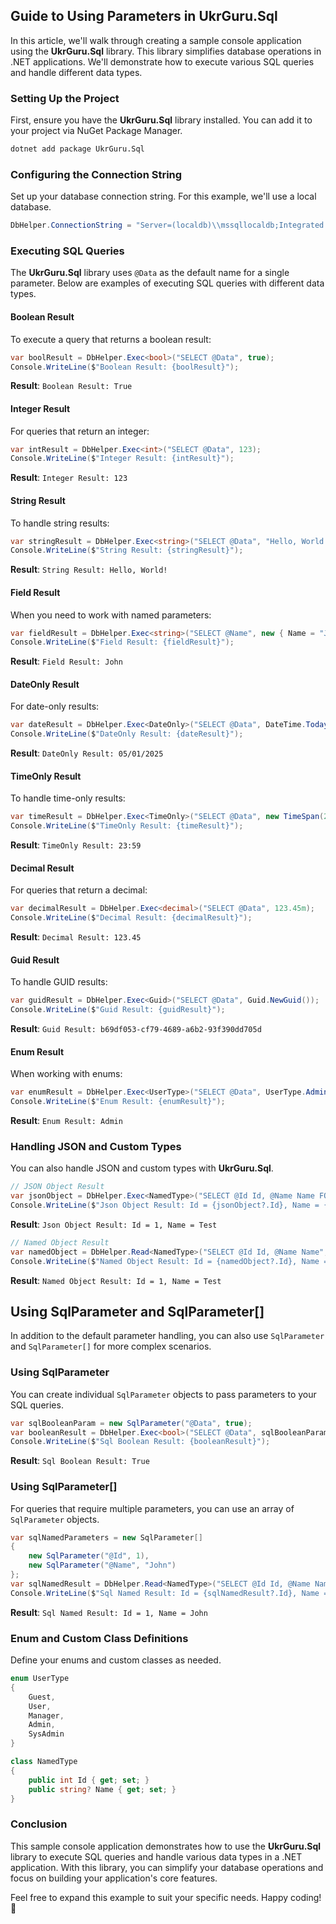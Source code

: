 ﻿## Guide to Using Parameters in UkrGuru.Sql

In this article, we'll walk through creating a sample console application using the **UkrGuru.Sql** library. This library simplifies database operations in .NET applications. We'll demonstrate how to execute various SQL queries and handle different data types.

### Setting Up the Project

First, ensure you have the **UkrGuru.Sql** library installed. You can add it to your project via NuGet Package Manager.

```bash
dotnet add package UkrGuru.Sql
```

### Configuring the Connection String

Set up your database connection string. For this example, we'll use a local database.

```csharp
DbHelper.ConnectionString = "Server=(localdb)\\mssqllocaldb;Integrated Security=true";
```

### Executing SQL Queries

The **UkrGuru.Sql** library uses `@Data` as the default name for a single parameter. Below are examples of executing SQL queries with different data types.

#### Boolean Result

To execute a query that returns a boolean result:

```csharp
var boolResult = DbHelper.Exec<bool>("SELECT @Data", true);
Console.WriteLine($"Boolean Result: {boolResult}");
```

**Result**: `Boolean Result: True`

#### Integer Result

For queries that return an integer:

```csharp
var intResult = DbHelper.Exec<int>("SELECT @Data", 123);
Console.WriteLine($"Integer Result: {intResult}");
```

**Result**: `Integer Result: 123`

#### String Result

To handle string results:

```csharp
var stringResult = DbHelper.Exec<string>("SELECT @Data", "Hello, World!");
Console.WriteLine($"String Result: {stringResult}");
```

**Result**: `String Result: Hello, World!`

#### Field Result

When you need to work with named parameters:

```csharp
var fieldResult = DbHelper.Exec<string>("SELECT @Name", new { Name = "John" });
Console.WriteLine($"Field Result: {fieldResult}");
```

**Result**: `Field Result: John`

#### DateOnly Result

For date-only results:

```csharp
var dateResult = DbHelper.Exec<DateOnly>("SELECT @Data", DateTime.Today);
Console.WriteLine($"DateOnly Result: {dateResult}");
```

**Result**: `DateOnly Result: 05/01/2025`

#### TimeOnly Result

To handle time-only results:

```csharp
var timeResult = DbHelper.Exec<TimeOnly>("SELECT @Data", new TimeSpan(23, 59, 0));
Console.WriteLine($"TimeOnly Result: {timeResult}");
```

**Result**: `TimeOnly Result: 23:59`

#### Decimal Result

For queries that return a decimal:

```csharp
var decimalResult = DbHelper.Exec<decimal>("SELECT @Data", 123.45m);
Console.WriteLine($"Decimal Result: {decimalResult}");
```

**Result**: `Decimal Result: 123.45`

#### Guid Result

To handle GUID results:

```csharp
var guidResult = DbHelper.Exec<Guid>("SELECT @Data", Guid.NewGuid());
Console.WriteLine($"Guid Result: {guidResult}");
```

**Result**: `Guid Result: b69df053-cf79-4689-a6b2-93f390dd705d`

#### Enum Result

When working with enums:

```csharp
var enumResult = DbHelper.Exec<UserType>("SELECT @Data", UserType.Admin);
Console.WriteLine($"Enum Result: {enumResult}");
```

**Result**: `Enum Result: Admin`

### Handling JSON and Custom Types

You can also handle JSON and custom types with **UkrGuru.Sql**.

```csharp
// JSON Object Result
var jsonObject = DbHelper.Exec<NamedType>("SELECT @Id Id, @Name Name FOR JSON PATH, WITHOUT_ARRAY_WRAPPER", new { Id = 1, Name = "Test" });
Console.WriteLine($"Json Object Result: Id = {jsonObject?.Id}, Name = {jsonObject?.Name}");
```

**Result**: `Json Object Result: Id = 1, Name = Test`

```csharp
// Named Object Result
var namedObject = DbHelper.Read<NamedType>("SELECT @Id Id, @Name Name", new { Id = 1, Name = "Test" }).FirstOrDefault();
Console.WriteLine($"Named Object Result: Id = {namedObject?.Id}, Name = {namedObject?.Name}");
```

**Result**: `Named Object Result: Id = 1, Name = Test`

## Using SqlParameter and SqlParameter[]

In addition to the default parameter handling, you can also use `SqlParameter` and `SqlParameter[]` for more complex scenarios.

### Using SqlParameter

You can create individual `SqlParameter` objects to pass parameters to your SQL queries.

```csharp
var sqlBooleanParam = new SqlParameter("@Data", true);
var booleanResult = DbHelper.Exec<bool>("SELECT @Data", sqlBooleanParam);
Console.WriteLine($"Sql Boolean Result: {booleanResult}");
```

**Result**: `Sql Boolean Result: True`

### Using SqlParameter[]

For queries that require multiple parameters, you can use an array of `SqlParameter` objects.

```csharp
var sqlNamedParameters = new SqlParameter[]
{
    new SqlParameter("@Id", 1),
    new SqlParameter("@Name", "John")
};
var sqlNamedResult = DbHelper.Read<NamedType>("SELECT @Id Id, @Name Name", sqlNamedParameters).FirstOrDefault(); 
Console.WriteLine($"Sql Named Result: Id = {sqlNamedResult?.Id}, Name = {sqlNamedResult?.Name}");
```

**Result**: `Sql Named Result: Id = 1, Name = John`

### Enum and Custom Class Definitions

Define your enums and custom classes as needed.

```csharp
enum UserType
{
    Guest,
    User,
    Manager,
    Admin,
    SysAdmin
}

class NamedType
{
    public int Id { get; set; }
    public string? Name { get; set; }
}
```

### Conclusion

This sample console application demonstrates how to use the **UkrGuru.Sql** library to execute SQL queries and handle various data types in a .NET application. With this library, you can simplify your database operations and focus on building your application's core features.

Feel free to expand this example to suit your specific needs. Happy coding! 🚀
